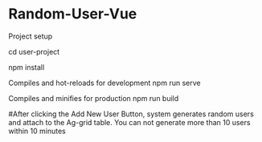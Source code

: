 # Random-User-Vue
Project setup

cd user-project

npm install

Compiles and hot-reloads for development
npm run serve

Compiles and minifies for production
npm run build


#After clicking the Add New User Button, system generates random users and attach to the Ag-grid table. You can not generate more than 10 users within 10 minutes
